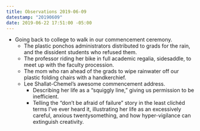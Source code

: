 ```yaml
---
title: Observations 2019-06-09
datestamp: "20190609"
date: 2019-06-22 17:51:00 -05:00
---
```


- Going back to college to walk in our commencement ceremony.
	- The plastic ponchos administrators distributed to grads for the rain, and the dissident students who refused them.
	- The professor riding her bike in full academic regalia, sidesaddle, to meet up with the faculty procession.
	- The mom who ran ahead of the grads to wipe rainwater off our plastic folding chairs with a handkerchief.
	- Lee Shallat-Chemel’s awesome commencement address.
		- Describing her life as a “squiggly line,” giving us permission to be inefficient.
		- Telling the “don’t be afraid of failure” story in the least clichéd terms I’ve ever heard it, illustrating her life as an excessively careful, anxious twentysomething, and how hyper-vigilance can extinguish creativity.
